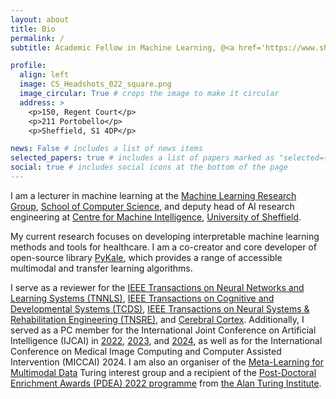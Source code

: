 ```yaml
---
layout: about
title: Bio
permalink: /
subtitle: Academic Fellow in Machine Learning, @<a href='https://www.sheffield.ac.uk'>The University of Sheffield</a>.

profile:
  align: left
  image: CS_Headshots_022_square.png
  image_circular: True # crops the image to make it circular
  address: >
    <p>150, Regent Court</p>
    <p>211 Portobello</p>
    <p>Sheffield, S1 4DP</p>

news: False # includes a list of news items
selected_papers: true # includes a list of papers marked as "selected={true}"
social: true # includes social icons at the bottom of the page
---
```


I am a lecturer in machine learning at the [Machine Learning Research Group](https://www.sheffield.ac.uk/dcs/research/groups/machine-learning), [School of Computer Science](https://www.sheffield.ac.uk/cs), and deputy head of AI research engineering at [Centre for Machine Intelligence](https://www.sheffield.ac.uk/machine-intelligence), [University of Sheffield](https://www.sheffield.ac.uk/).

My current research focuses on developing interpretable machine learning methods and tools for healthcare. I am a co-creator and core developer of open-source library [PyKale](https://github.com/pykale/pykale), which provides a range of accessible multimodal and transfer learning algorithms.

I serve as a reviewer for the [IEEE Transactions on Neural Networks and Learning Systems (TNNLS)](https://cis.ieee.org/publications/t-neural-networks-and-learning-systems), [IEEE Transactions on Cognitive and Developmental Systems (TCDS)](https://cis.ieee.org/publications/t-cognitive-and-developmental-systems), [IEEE Transactions on Neural Systems & Rehabilitation Engineering (TNSRE)](https://www.embs.org/tnsre/), and [Cerebral Cortex](https://academic.oup.com/cercor). Additionally, I served as a PC member for the International Joint Conference on Artificial Intelligence (IJCAI) in [2022](https://ijcai-22.org/pc-members/), [2023](https://ijcai-23.org/pc-member-list/), and [2024](https://ijcai24.org/program-committee-pcs/), as well as for the International Conference on Medical Image Computing and Computer Assisted Intervention (MICCAI) 2024. I am also an organiser of the [Meta-Learning for Multimodal Data](https://www.turing.ac.uk/research/interest-groups/meta-learning-multimodal-data) Turing interest group and a recipient of the [Post-Doctoral Enrichment Awards (PDEA) 2022 programme](https://www.turing.ac.uk/post-doctoral-enrichment-awards-pdea) from [the Alan Turing Institute](https://www.turing.ac.uk).

<!-- I currently have one open [PhD position](https://www.findaphd.com/phds/project/developing-foundation-models-for-multimodal-neuroimaging-data/?p168127) available. If you are interested, please contact me by email with: 1) your CV; 2) one representative piece of your writing (e.g., paper, dissertation, technical report); 3) code samples via an attachment or providing your GitHub page link; and 4) a description of a collaboration experience in your Application Statement. -->
